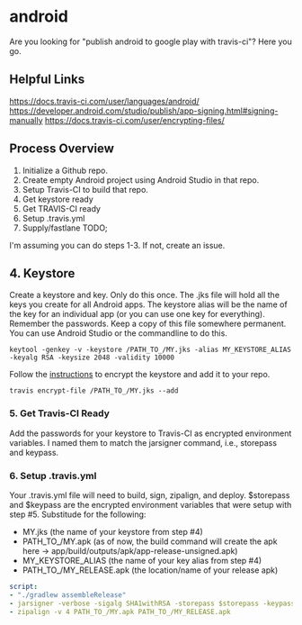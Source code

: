# android
Are you looking for "publish android to google play with travis-ci"?
Here you go.

## Helpful Links
https://docs.travis-ci.com/user/languages/android/
https://developer.android.com/studio/publish/app-signing.html#signing-manually
https://docs.travis-ci.com/user/encrypting-files/

## Process Overview
1. Initialize a Github repo.
2. Create empty Android project using Android Studio in that repo.
3. Setup Travis-CI to build that repo.
4. Get keystore ready
5. Get TRAVIS-CI ready
6. Setup .travis.yml
7. Supply/fastlane TODO;

I'm assuming you can do steps 1-3.  If not, create an issue.

## 4. Keystore
Create a keystore and key.
Only do this once.
The .jks file will hold all the keys you create for all Android apps.
The keystore alias will be the name of the key for an individual app (or you can use one key for everything).
Remember the passwords.
Keep a copy of this file somewhere permanent.
You can use Android Studio or the commandline to do this.

```shell
keytool -genkey -v -keystore /PATH_TO_/MY.jks -alias MY_KEYSTORE_ALIAS -keyalg RSA -keysize 2048 -validity 10000
```

Follow the [instructions](https://docs.travis-ci.com/user/encrypting-files/) to encrypt the keystore and add it to your repo.

```shell
travis encrypt-file /PATH_TO_/MY.jks --add
```

### 5. Get Travis-CI Ready
Add the passwords for your keystore to Travis-CI as encrypted environment variables.
I named them to match the jarsigner command, i.e., storepass and keypass.

### 6. Setup .travis.yml
Your .travis.yml file will need to build, sign, zipalign, and deploy.
$storepass and $keypass are the encrypted environment variables that were setup with step #5.
Substitude for the following:

* MY.jks  (the name of your keystore from step #4)
* PATH_TO_/MY.apk  (as of now, the build command will create the apk here -> app/build/outputs/apk/app-release-unsigned.apk)
* MY_KEYSTORE_ALIAS  (the name of your key alias from step #4)
* PATH_TO_/MY_RELEASE.apk  (the location/name of your release apk)

```yaml
script:
- "./gradlew assembleRelease"
- jarsigner -verbose -sigalg SHA1withRSA -storepass $storepass -keypass $keypass -digestalg SHA1 -keystore MY.jks PATH_TO_/MY.apk MY_KEYSTORE_ALIAS
- zipalign -v 4 PATH_TO_/MY.apk PATH_TO_/MY_RELEASE.apk
```
